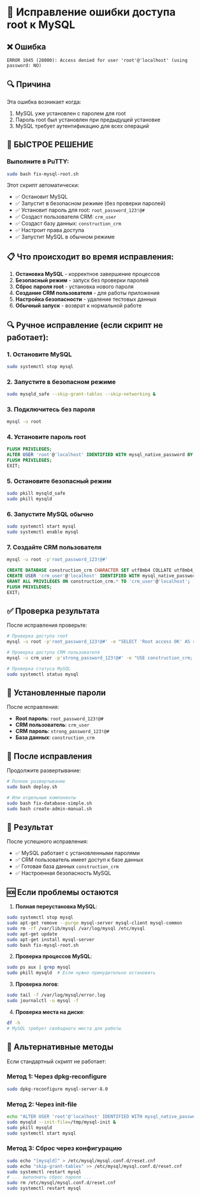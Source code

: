 # 🔧 Исправление ошибки доступа root к MySQL

## ❌ Ошибка
```
ERROR 1045 (28000): Access denied for user 'root'@'localhost' (using password: NO)
```

## 🔍 Причина
Эта ошибка возникает когда:
1. MySQL уже установлен с паролем для root
2. Пароль root был установлен при предыдущей установке
3. MySQL требует аутентификацию для всех операций

## 🚀 БЫСТРОЕ РЕШЕНИЕ

### Выполните в PuTTY:
```bash
sudo bash fix-mysql-root.sh
```

Этот скрипт автоматически:
- ✅ Остановит MySQL
- ✅ Запустит в безопасном режиме (без проверки паролей)
- ✅ Установит пароль для root: `root_password_123!@#`
- ✅ Создаст пользователя CRM: `crm_user`
- ✅ Создаст базу данных: `construction_crm`
- ✅ Настроит права доступа
- ✅ Запустит MySQL в обычном режиме

## 📋 Что происходит во время исправления:

1. **Остановка MySQL** - корректное завершение процессов
2. **Безопасный режим** - запуск без проверки паролей
3. **Сброс пароля root** - установка нового пароля
4. **Создание CRM пользователя** - для работы приложения
5. **Настройка безопасности** - удаление тестовых данных
6. **Обычный запуск** - возврат к нормальной работе

## 🔍 Ручное исправление (если скрипт не работает):

### 1. Остановите MySQL
```bash
sudo systemctl stop mysql
```

### 2. Запустите в безопасном режиме
```bash
sudo mysqld_safe --skip-grant-tables --skip-networking &
```

### 3. Подключитесь без пароля
```bash
mysql -u root
```

### 4. Установите пароль root
```sql
FLUSH PRIVILEGES;
ALTER USER 'root'@'localhost' IDENTIFIED WITH mysql_native_password BY 'root_password_123!@#';
FLUSH PRIVILEGES;
EXIT;
```

### 5. Остановите безопасный режим
```bash
sudo pkill mysqld_safe
sudo pkill mysqld
```

### 6. Запустите MySQL обычно
```bash
sudo systemctl start mysql
sudo systemctl enable mysql
```

### 7. Создайте CRM пользователя
```bash
mysql -u root -p'root_password_123!@#'
```

```sql
CREATE DATABASE construction_crm CHARACTER SET utf8mb4 COLLATE utf8mb4_unicode_ci;
CREATE USER 'crm_user'@'localhost' IDENTIFIED WITH mysql_native_password BY 'strong_password_123!@#';
GRANT ALL PRIVILEGES ON construction_crm.* TO 'crm_user'@'localhost';
FLUSH PRIVILEGES;
EXIT;
```

## ✅ Проверка результата

После исправления проверьте:

```bash
# Проверка доступа root
mysql -u root -p'root_password_123!@#' -e "SELECT 'Root access OK' AS status;"

# Проверка доступа CRM пользователя
mysql -u crm_user -p'strong_password_123!@#' -e "USE construction_crm; SELECT 'CRM access OK' AS status;"

# Проверка статуса MySQL
sudo systemctl status mysql
```

## 🔐 Установленные пароли

После исправления:
- **Root пароль**: `root_password_123!@#`
- **CRM пользователь**: `crm_user`
- **CRM пароль**: `strong_password_123!@#`
- **База данных**: `construction_crm`

## 🔄 После исправления

Продолжите развертывание:
```bash
# Полное развертывание
sudo bash deploy.sh

# Или отдельные компоненты
sudo bash fix-database-simple.sh
sudo bash create-admin-manual.sh
```

## 🎯 Результат

После успешного исправления:
- ✅ MySQL работает с установленными паролями
- ✅ CRM пользователь имеет доступ к базе данных
- ✅ Готовая база данных `construction_crm`
- ✅ Настроенная безопасность MySQL

## 🆘 Если проблемы остаются

1. **Полная переустановка MySQL**:
```bash
sudo systemctl stop mysql
sudo apt-get remove --purge mysql-server mysql-client mysql-common
sudo rm -rf /var/lib/mysql /var/log/mysql /etc/mysql
sudo apt-get update
sudo apt-get install mysql-server
sudo bash fix-mysql-root.sh
```

2. **Проверка процессов MySQL**:
```bash
sudo ps aux | grep mysql
sudo pkill mysqld  # Если нужно принудительно остановить
```

3. **Проверка логов**:
```bash
sudo tail -f /var/log/mysql/error.log
sudo journalctl -u mysql -f
```

4. **Проверка места на диске**:
```bash
df -h
# MySQL требует свободного места для работы
```

## 🔧 Альтернативные методы

Если стандартный скрипт не работает:

### Метод 1: Через dpkg-reconfigure
```bash
sudo dpkg-reconfigure mysql-server-8.0
```

### Метод 2: Через init-file
```bash
echo "ALTER USER 'root'@'localhost' IDENTIFIED WITH mysql_native_password BY 'root_password_123!@#';" > /tmp/mysql-init
sudo mysqld --init-file=/tmp/mysql-init &
sudo pkill mysqld
sudo systemctl start mysql
```

### Метод 3: Сброс через конфигурацию
```bash
sudo echo "[mysqld]" > /etc/mysql/mysql.conf.d/reset.cnf
sudo echo "skip-grant-tables" >> /etc/mysql/mysql.conf.d/reset.cnf
sudo systemctl restart mysql
# ... выполнить сброс пароля ...
sudo rm /etc/mysql/mysql.conf.d/reset.cnf
sudo systemctl restart mysql
```